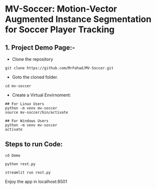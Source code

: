 # MV-Soccer: Motion-Vector Augmented Instance Segmentation for Soccer Player Tracking

## 1. Project Demo Page:-

- Clone the repository
```
git clone https://github.com/MrFahad/MV-Soccer.git
```
- Goto the cloned folder.
```
cd mv-soccer
```
- Create a Virtual Envirnoment:
```
## For Linux Users
python -m venv mv-soccer
source mv-soccer/bin/activate

## For Windows Users
python -m venv mv-soccer
activate
```
## Steps to run Code:
```
cd Demo
```
```
python rest.py
```
``` 
streamlit run rest.py
```
Enjoy the app in localhost:8501
